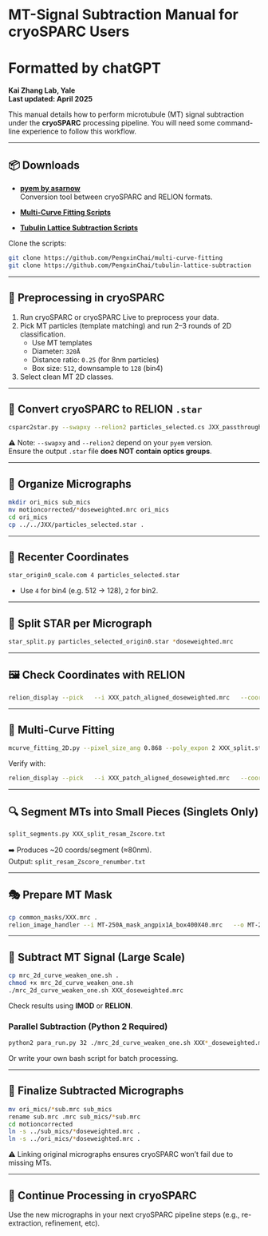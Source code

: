 # MT-Signal Subtraction Manual for cryoSPARC Users

# Formatted by chatGPT

**Kai Zhang Lab, Yale**  
**Last updated: April 2025**

This manual details how to perform microtubule (MT) signal subtraction under the **cryoSPARC** processing pipeline. You will need some command-line experience to follow this workflow.

---

## 📦 Downloads

- **[pyem by asarnow](https://github.com/asarnow/pyem)**  
  Conversion tool between cryoSPARC and RELION formats.

- **[Multi-Curve Fitting Scripts](https://github.com/PengxinChai/multi-curve-fitting)**  
- **[Tubulin Lattice Subtraction Scripts](https://github.com/PengxinChai/tubulin-lattice-subtraction)**

Clone the scripts:

```bash
git clone https://github.com/PengxinChai/multi-curve-fitting
git clone https://github.com/PengxinChai/tubulin-lattice-subtraction
```

---

## 🔧 Preprocessing in cryoSPARC

1. Run cryoSPARC or cryoSPARC Live to preprocess your data.
2. Pick MT particles (template matching) and run 2–3 rounds of 2D classification.
   - Use MT templates
   - Diameter: `320Å`
   - Distance ratio: `0.25` (for 8nm particles)
   - Box size: `512`, downsample to `128` (bin4)
3. Select clean MT 2D classes.

---

## 🔁 Convert cryoSPARC to RELION `.star`

```bash
csparc2star.py --swapxy --relion2 particles_selected.cs JXX_passthrough_particles_selected.cs particles_selected.star
```

⚠️ Note: `--swapxy` and `--relion2` depend on your `pyem` version.  
Ensure the output `.star` file **does NOT contain optics groups**.

---

## 📁 Organize Micrographs

```bash
mkdir ori_mics sub_mics
mv motioncorrected/*doseweighted.mrc ori_mics
cd ori_mics
cp ../../JXX/particles_selected.star .
```

---

## 🔄 Recenter Coordinates

```bash
star_origin0_scale.com 4 particles_selected.star
```

- Use `4` for bin4 (e.g. 512 → 128), `2` for bin2.

---

## 🧩 Split STAR per Micrograph

```bash
star_split.py particles_selected_origin0.star *doseweighted.mrc
```

---

## 🖼️ Check Coordinates with RELION

```bash
relion_display --pick   --i XXX_patch_aligned_doseweighted.mrc   --coords XXX_patch_aligned_doseweighted_split.star   --scale 0.3 --black 0 --white 0   --sigma_contrast 3 --particle_radius 46   --lowpass 20 --highpass 2000 --angpix 0.8
```

---

## 🧮 Multi-Curve Fitting

```bash
mcurve_fitting_2D.py --pixel_size_ang 0.868 --poly_expon 2 XXX_split.star
```

Verify with:

```bash
relion_display --pick   --i XXX_patch_aligned_doseweighted.mrc   --coords XXX_patch_aligned_doseweighted_split_resam_Zscore.star   --scale 0.3 --black 0 --white 0   --sigma_contrast 3 --particle_radius 46   --lowpass 20 --highpass 2000 --angpix 0.8
```

---

## 🔍 Segment MTs into Small Pieces (Singlets Only)

```bash
split_segments.py XXX_split_resam_Zscore.txt
```

➡️ Produces ~20 coords/segment (≈80nm).  
Output: `split_resam_Zscore_renumber.txt`

---

## 🎭 Prepare MT Mask

```bash
cp common_masks/XXX.mrc .
relion_image_handler --i MT-250A_mask_angpix1A_box400X40.mrc   --o MT-250A_mask_angpix0.8A.mrc   --rescale_angpix 0.8
```

---

## 🧹 Subtract MT Signal (Large Scale)

```bash
cp mrc_2d_curve_weaken_one.sh .
chmod +x mrc_2d_curve_weaken_one.sh
./mrc_2d_curve_weaken_one.sh XXX_doseweighted.mrc
```

Check results using **IMOD** or **RELION**.

### Parallel Subtraction (Python 2 Required)

```bash
python2 para_run.py 32 ./mrc_2d_curve_weaken_one.sh XXX*_doseweighted.mrc
```

Or write your own bash script for batch processing.

---

## 📂 Finalize Subtracted Micrographs

```bash
mv ori_mics/*sub.mrc sub_mics
rename sub.mrc .mrc sub_mics/*sub.mrc
cd motioncorrected
ln -s ../sub_mics/*doseweighted.mrc .
ln -s ../ori_mics/*doseweighted.mrc .
```

⚠️ Linking original micrographs ensures cryoSPARC won’t fail due to missing MTs.

---

## 🚀 Continue Processing in cryoSPARC

Use the new micrographs in your next cryoSPARC pipeline steps (e.g., re-extraction, refinement, etc).
